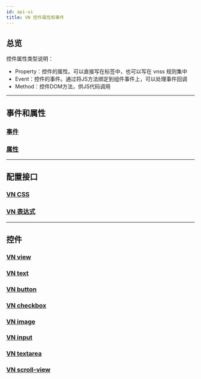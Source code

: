 ```yaml
---
id: api-ui
title: VN 控件属性和事件
---
```


## 总览
控件属性类型说明：
+ Property：控件的属性。可以直接写在标签中，也可以写在 vnss 规则集中
+ Event：控件的事件。通过将JS方法绑定到组件事件上，可以处理事件回调
+ Method：控件DOM方法，供JS代码调用

---
## 事件和属性
### [事件](api-common-event)
### [属性](api-common-property)

---
## 配置接口
### [VN CSS](api-css)
### [VN 表达式](api-expression)

---
## 控件
### [VN view](api-control-view)
### [VN text](api-control-text)
### [VN button](api-control-button)
### [VN checkbox](api-control-checkbox)
### [VN image](api-control-image)
### [VN input](api-control-input)
### [VN textarea](api-control-textarea)
### [VN scroll-view](api-control-scroll-view)
